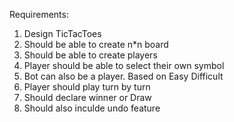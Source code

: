 Requirements:
1. Design TicTacToes
2. Should be able to create n*n board
3. Should be able to create players
4. Player should be able to select their own symbol
5. Bot can also be a player. Based on Easy Difficult
6. Player should play turn by turn
7. Should declare winner or Draw
8. Should also inculde undo feature
